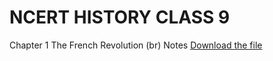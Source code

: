 # NCERT HISTORY CLASS 9
Chapter 1 The French Revolution (br) 
Notes 
[Download the file](https://my.microsoftpersonalcontent.com/personal/f46cfd184d142703/_layouts/15/download.aspx?UniqueId=98a38986-96e4-4439-8eb9-91b07c2649d2&Translate=false&tempauth=v1e.eyJzaXRlaWQiOiJhYmQ5ZTBkYi1jNjQwLTQxOWEtYWUyYS1iMTc5MmE0Y2NhMTUiLCJhcHBpZCI6IjAwMDAwMDAwLTAwMDAtMDAwMC0wMDAwLTAwMDA0ODE3MTBhNCIsImF1ZCI6IjAwMDAwMDAzLTAwMDAtMGZmMS1jZTAwLTAwMDAwMDAwMDAwMC9teS5taWNyb3NvZnRwZXJzb25hbGNvbnRlbnQuY29tQDkxODgwNDBkLTZjNjctNGM1Yi1iMTEyLTM2YTMwNGI2NmRhZCIsImV4cCI6IjE3NDE4NDg3MTEifQ.b4XxObwv9cDXzk7rziuukDvut_PJuqsEP_wBv97NFXpWYIoRl4zea98YxRdTeCme7Yqp19ETfT0eAgY9gzQXlunqcFJxWvn_Zg6ADPwdO4iiZrdXIpYUGJxYLjulu8P7yiT9Bjtotr5TQ0Xxh79p3JwezcQ_V1guLwYCQNLiBb9YiWFc6EIWHy6a9rghfSiSEF94XWMmaXZGT_XSwX77p40SN567dJFRmas_x-pckdg99vXlGADqcCDJmX17S0TY6B2aiopUcCfLaHLTyCGG4Tj71v_ltpXI9D3kDPWGHS4xeBypCI6RKL8tNdqp1LyBO5BT76Nt1oEY3ofyh-qtvTpk6w7YE-LWBIisvsaDwyZdMDsB58gtpUO3NygFW3-C5AzluuAuL4Cz9WJODC5l_A.9h4ixGnvU2If_tZnCh8haARMX5hW4HmWvNwtAD2Ys3g&ApiVersion=2.0&AVOverride=1)
